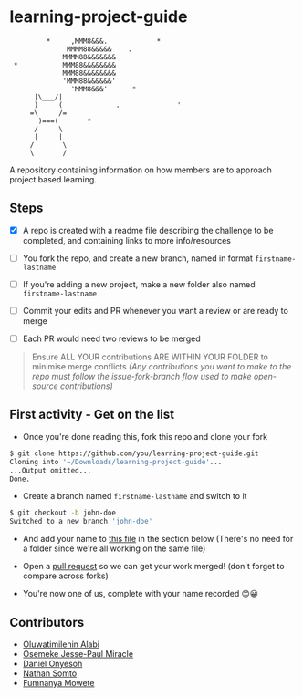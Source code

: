 # learning-project-guide

```text
         *     ,MMM8&&&.            *
              MMMM88&&&&&    .
             MMMM88&&&&&&&
 *           MMM88&&&&&&&&
             MMM88&&&&&&&&
             'MMM88&&&&&&'
               'MMM8&&&'      *
      |\___/|
      )     (             .              '
     =\     /=
       )===(       *
      /     \
      |     |
     /       \
     \       /
```

A repository containing information on how members are to approach project based learning.

## Steps

- [X] A repo is created with a readme file describing the challenge to be completed, and containing links to more info/resources

- [ ] You fork the repo, and create a new branch, named in format `firstname-lastname`

- [ ] If you're adding a new project, make a new folder also named `firstname-lastname`

- [ ] Commit your edits and PR whenever you want a review or are ready to merge

- [ ] Each PR would need two reviews to be merged

> Ensure ALL YOUR contributions ARE WITHIN YOUR FOLDER to minimise merge conflicts *(Any contributions you want to make to the repo must follow the issue-fork-branch flow used to make open-source contributions)*

## First activity - Get on the list

- Once you're done reading this, fork this repo and clone your fork

```sh
$ git clone https://github.com/you/learning-project-guide.git
Cloning into '~/Downloads/learning-project-guide'...
...Output omitted...
Done.
```

- Create a branch named `firstname-lastname` and switch to it

```sh
$ git checkout -b john-doe
Switched to a new branch 'john-doe'
```

- And add your name to [this file](README.md) in the section below (There's no need for a folder since we're all working on the same file)

- Open a [pull request](https://github.com/dsccovenantuniversity/learning-project-guide/compare) so we can get your work merged! (don't forget to compare across forks)

- You're now one of us, complete with your name recorded 😊😀

## Contributors

- [Oluwatimilehin Alabi](https://github.com/CyberBishop)
- [Osemeke Jesse-Paul Miracle](https://github.com/FloatinggOnion)
- [Daniel Onyesoh](https://github.com/Ch1n3du)
- [Nathan Somto](https://github.com/Nathan-Somto)
- [Fumnanya Mowete](https://github.com/poopsicles)
